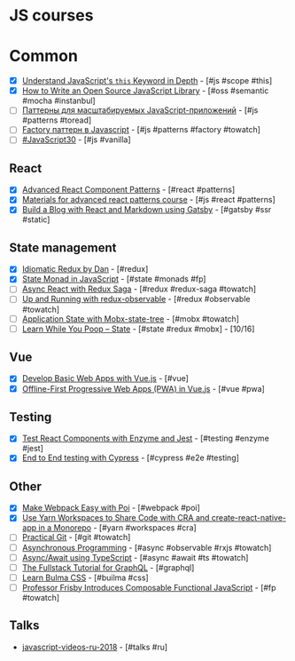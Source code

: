 # JS courses

# Common

- [x] [Understand JavaScript's `this` Keyword in Depth](https://egghead.io/courses/understand-javascript-s-this-keyword-in-depth) - [#js #scope #this]
- [x] [How to Write an Open Source JavaScript Library](https://egghead.io/courses/how-to-write-an-open-source-javascript-library) - [#oss #semantic #mocha #instanbul]
- [ ] [Паттерны для масштабируемых JavaScript-приложений](http://largescalejs.ru/) - [#js #patterns #toread]
- [ ] [Factory паттерн в Javascript](https://monsterlessons.com/project/lessons/factory-pattern-v-javascript) - [#js #patterns #factory #towatch]
- [ ] [#JavaScript30](https://javascript30.com/) - [#js #vanilla]

## React

- [x] [Advanced React Component Patterns](https://egghead.io/courses/advanced-react-component-patterns) - [#react #patterns]
- [x] [Materials for advanced react patterns course](https://github.com/kentcdodds/advanced-react-patterns) - [#js #react #patterns]
- [x] [Build a Blog with React and Markdown using Gatsby](https://egghead.io/courses/build-a-blog-with-react-and-markdown-using-gatsby?utm_source=drip&utm_medium=email&utm_campaign=eoy2017&utm_term=react&utm_content=react-gatsby) - [#gatsby #ssr #static]
<!-- [ ] * []() - [# #towatch] -->

## State management

- [x] [Idiomatic Redux by Dan](https://egghead.io/courses/building-react-applications-with-idiomatic-redux) - [#redux]
- [x] [State Monad in JavaScript](https://egghead.io/courses/state-monad-in-javascript) - [#state #monads #fp]
- [ ] [Async React with Redux Saga](https://egghead.io/courses/async-react-with-redux-saga) - [#redux #redux-saga #towatch]
- [ ] [Up and Running with redux-observable](https://egghead.io/courses/up-and-running-with-redux-observable?utm_content=bufferf70c2&utm_medium=social&utm_source=twitter.com&utm_campaign=buffer) - [#redux #observable #towatch]
- [ ] [Application State with Mobx-state-tree](https://egghead.io/courses/manage-application-state-with-mobx-state-tree) - [#mobx #towatch]
- [ ] [Learn While You Poop – State](https://www.youtube.com/playlist?list=PLF8WgaD4xmjUwRQMfDtGjJ1_UhOVMTjR9) - [#state #redux #mobx] - [10/16]

## Vue

- [x] [Develop Basic Web Apps with Vue.js](https://egghead.io/courses/develop-basic-web-apps-with-vue-js) - [#vue]
- [x] [Offline-First Progressive Web Apps (PWA) in Vue.js](https://egghead.io/courses/offline-first-progressive-web-apps-pwa-in-vue-js?utm_source=drip&utm_medium=email&utm_campaign=may2018&utm_term=vuejs&utm_content=offline-first-progressive-web-apps-pwa-in-vue-js) - [#vue #pwa]

<!-- [ ] * []() - [# #towatch] -->

## Testing

- [x] [Test React Components with Enzyme and Jest](https://egghead.io/lessons/react-test-redux-connect-components-with-enzyme) - [#testing #enzyme #jest]
- [x] [End to End testing with Cypress](https://egghead.io/courses/end-to-end-testing-with-cypress) - [#cypress #e2e #testing]

## Other

- [x] [Make Webpack Easy with Poi](https://egghead.io/courses/make-webpack-easy-with-poi?utm_content=buffer921fc&utm_medium=social&utm_source=twitter.com&utm_campaign=buffer) - [#webpack #poi]
- [x] [Use Yarn Workspaces to Share Code with CRA and create-react-native-app in a Monorepo](https://egghead.io/lessons/react-use-yarn-workspaces-to-share-code-with-cra-and-create-react-native-app-in-a-monorepo?utm_content=buffer95e51&utm_medium=social&utm_source=twitter.com&utm_campaign=buffer) - [#yarn #workspaces #cra]
- [ ] [Practical Git](https://egghead.io/courses/practical-git-for-everyday-professional-use) - [#git #towatch]
- [ ] [Asynchronous Programming](https://egghead.io/courses/asynchronous-programming-the-end-of-the-loop) - [#async #observable #rxjs #towatch]
- [ ] [Async/Await using TypeScript](https://egghead.io/courses/async-await-using-typescript?utm_source=drip&utm_medium=email&utm_content=async-await-using-typescript) - [#async #await #ts #towatch]
- [ ] [The Fullstack Tutorial for GraphQL](https://www.howtographql.com/) - [#graphql]
- [ ] [Learn Bulma CSS](https://scrimba.com/g/gbulma) - [#builma #css]
- [ ] [Professor Frisby Introduces Composable Functional JavaScript](https://egghead.io/courses/professor-frisby-introduces-composable-functional-javascript) - [#fp #towatch]
<!-- * [ ] []() - [# #towatch] -->

## Talks

- [javascript-videos-ru-2018](https://github.com/hH39797J/javascript-videos-ru-2018#rs-conf-2018) - [#talks #ru]
